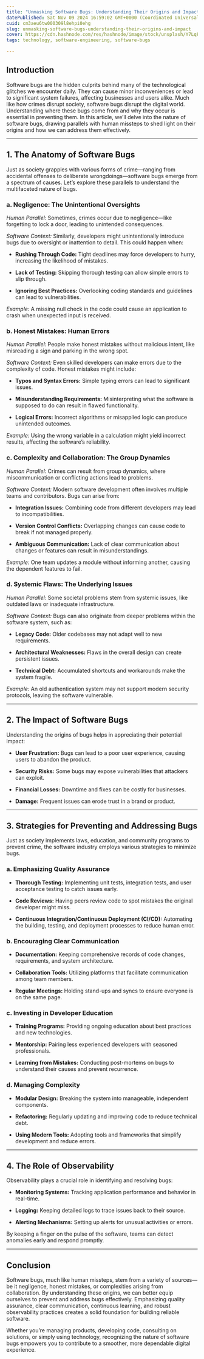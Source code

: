 ```yaml
---
title: "Unmasking Software Bugs: Understanding Their Origins and Impact"
datePublished: Sat Nov 09 2024 16:59:02 GMT+0000 (Coordinated Universal Time)
cuid: cm3aeu6tw000309l8ehpi0ehg
slug: unmasking-software-bugs-understanding-their-origins-and-impact
cover: https://cdn.hashnode.com/res/hashnode/image/stock/unsplash/Y7LqFO9ez2I/upload/079d8120b8d4092d7cdc8009e3f24b08.jpeg
tags: technology, software-engineering, software-bugs

---
```


## **Introduction**

Software bugs are the hidden culprits behind many of the technological glitches we encounter daily. They can cause minor inconveniences or lead to significant system failures, affecting businesses and users alike. Much like how crimes disrupt society, software bugs disrupt the digital world. Understanding where these bugs come from and why they occur is essential in preventing them. In this article, we’ll delve into the nature of software bugs, drawing parallels with human missteps to shed light on their origins and how we can address them effectively.

---

## **1\. The Anatomy of Software Bugs**

Just as society grapples with various forms of crime—ranging from accidental offenses to deliberate wrongdoings—software bugs emerge from a spectrum of causes. Let’s explore these parallels to understand the multifaceted nature of bugs.

### **a. Negligence: The Unintentional Oversights**

*Human Parallel:* Sometimes, crimes occur due to negligence—like forgetting to lock a door, leading to unintended consequences.

*Software Context:* Similarly, developers might unintentionally introduce bugs due to oversight or inattention to detail. This could happen when:

* **Rushing Through Code:** Tight deadlines may force developers to hurry, increasing the likelihood of mistakes.
    
* **Lack of Testing:** Skipping thorough testing can allow simple errors to slip through.
    
* **Ignoring Best Practices:** Overlooking coding standards and guidelines can lead to vulnerabilities.
    

*Example:* A missing null check in the code could cause an application to crash when unexpected input is received.

### **b. Honest Mistakes: Human Errors**

*Human Parallel:* People make honest mistakes without malicious intent, like misreading a sign and parking in the wrong spot.

*Software Context:* Even skilled developers can make errors due to the complexity of code. Honest mistakes might include:

* **Typos and Syntax Errors:** Simple typing errors can lead to significant issues.
    
* **Misunderstanding Requirements:** Misinterpreting what the software is supposed to do can result in flawed functionality.
    
* **Logical Errors:** Incorrect algorithms or misapplied logic can produce unintended outcomes.
    

*Example:* Using the wrong variable in a calculation might yield incorrect results, affecting the software’s reliability.

### **c. Complexity and Collaboration: The Group Dynamics**

*Human Parallel:* Crimes can result from group dynamics, where miscommunication or conflicting actions lead to problems.

*Software Context:* Modern software development often involves multiple teams and contributors. Bugs can arise from:

* **Integration Issues:** Combining code from different developers may lead to incompatibilities.
    
* **Version Control Conflicts:** Overlapping changes can cause code to break if not managed properly.
    
* **Ambiguous Communication:** Lack of clear communication about changes or features can result in misunderstandings.
    

*Example:* One team updates a module without informing another, causing the dependent features to fail.

### **d. Systemic Flaws: The Underlying Issues**

*Human Parallel:* Some societal problems stem from systemic issues, like outdated laws or inadequate infrastructure.

*Software Context:* Bugs can also originate from deeper problems within the software system, such as:

* **Legacy Code:** Older codebases may not adapt well to new requirements.
    
* **Architectural Weaknesses:** Flaws in the overall design can create persistent issues.
    
* **Technical Debt:** Accumulated shortcuts and workarounds make the system fragile.
    

*Example:* An old authentication system may not support modern security protocols, leaving the software vulnerable.

---

## **2\. The Impact of Software Bugs**

Understanding the origins of bugs helps in appreciating their potential impact:

* **User Frustration:** Bugs can lead to a poor user experience, causing users to abandon the product.
    
* **Security Risks:** Some bugs may expose vulnerabilities that attackers can exploit.
    
* **Financial Losses:** Downtime and fixes can be costly for businesses.
    
* **Damage:** Frequent issues can erode trust in a brand or product.
    

---

## **3\. Strategies for Preventing and Addressing Bugs**

Just as society implements laws, education, and community programs to prevent crime, the software industry employs various strategies to minimize bugs.

### **a. Emphasizing Quality Assurance**

* **Thorough Testing:** Implementing unit tests, integration tests, and user acceptance testing to catch issues early.
    
* **Code Reviews:** Having peers review code to spot mistakes the original developer might miss.
    
* **Continuous Integration/Continuous Deployment (CI/CD):** Automating the building, testing, and deployment processes to reduce human error.
    

### **b. Encouraging Clear Communication**

* **Documentation:** Keeping comprehensive records of code changes, requirements, and system architecture.
    
* **Collaboration Tools:** Utilizing platforms that facilitate communication among team members.
    
* **Regular Meetings:** Holding stand-ups and syncs to ensure everyone is on the same page.
    

### **c. Investing in Developer Education**

* **Training Programs:** Providing ongoing education about best practices and new technologies.
    
* **Mentorship:** Pairing less experienced developers with seasoned professionals.
    
* **Learning from Mistakes:** Conducting post-mortems on bugs to understand their causes and prevent recurrence.
    

### **d. Managing Complexity**

* **Modular Design:** Breaking the system into manageable, independent components.
    
* **Refactoring:** Regularly updating and improving code to reduce technical debt.
    
* **Using Modern Tools:** Adopting tools and frameworks that simplify development and reduce errors.
    

---

## **4\. The Role of Observability**

Observability plays a crucial role in identifying and resolving bugs:

* **Monitoring Systems:** Tracking application performance and behavior in real-time.
    
* **Logging:** Keeping detailed logs to trace issues back to their source.
    
* **Alerting Mechanisms:** Setting up alerts for unusual activities or errors.
    

By keeping a finger on the pulse of the software, teams can detect anomalies early and respond promptly.

---

## **Conclusion**

Software bugs, much like human missteps, stem from a variety of sources—be it negligence, honest mistakes, or complexities arising from collaboration. By understanding these origins, we can better equip ourselves to prevent and address bugs effectively. Emphasizing quality assurance, clear communication, continuous learning, and robust observability practices creates a solid foundation for building reliable software.

Whether you’re managing products, developing code, consulting on solutions, or simply using technology, recognizing the nature of software bugs empowers you to contribute to a smoother, more dependable digital experience.